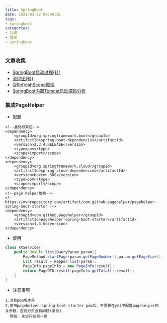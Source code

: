 ```yaml
---
title: SpringBoot
date: 2021-03-22 09:44:01
tags:
- springboot
categories:
- 后端
- 框架
- springboot
---
```


### 文章收集
- [SpringBoot启动过程(转)](https://www.jianshu.com/p/603d125f21b3)
- [流程图(转)](https://www.processon.com/view/link/59812124e4b0de2518b32b6e)
- [@RefreshScope原理](https://blog.csdn.net/youanyyou/article/details/103562907)
- [SpringBoot内置Tomcat启动源码分析](https://www.cnblogs.com/sword-successful/p/11383723.html)

### 集成PageHelper
- 配置
```pom
<!--基础框架包-->
<dependency>
    <groupId>org.springframework.boot</groupId>
    <artifactId>spring-boot-dependencies</artifactId>
    <version>2.3.4.RELEASE</version>
    <type>pom</type>
    <scope>import</scope>
</dependency>
<dependency>
    <groupId>org.springframework.cloud</groupId>
    <artifactId>spring-cloud-dependencies</artifactId>
    <version>Hoxton.SR8</version>
    <type>pom</type>
    <scope>import</scope>
</dependency>
<!--page helper依赖-->
<!-- https://mvnrepository.com/artifact/com.github.pagehelper/pagehelper-spring-boot-starter -->
<dependency>
    <groupId>com.github.pagehelper</groupId>
    <artifactId>pagehelper-spring-boot-starter</artifactId>
    <version>1.3.0</version>
</dependency>
```

- 使用
```java
class XXService{
    public Result list(QueryParam param){
        PageMethod.startPage(param.getPageNumber(),param.getPageSize());
        List result = mapper.list(param);
        PageInfo pageInfo = new PageInfo(result);
        return PageDTO.result(pageInfo.getTotal(),result);
    }
}
```

- 注意事项

```textmate
1.注意pom版本号
2.使用pagehelper-spring-boot-starter pom后，不需要在yml中配置pagehelper相关参数，否则分页会有问题(亲测)
  例如: 永远只在第一页
```
